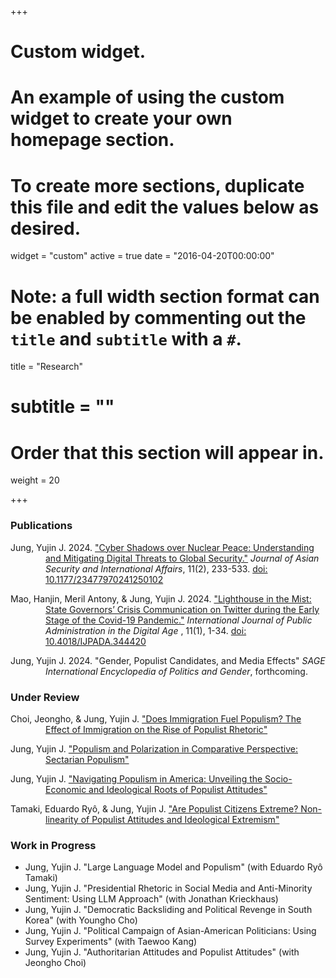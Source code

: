 +++
# Custom widget.
# An example of using the custom widget to create your own homepage section.
# To create more sections, duplicate this file and edit the values below as desired.
widget = "custom"
active = true
date = "2016-04-20T00:00:00"

# Note: a full width section format can be enabled by commenting out the `title` and `subtitle` with a `#`.
title = "Research"
# subtitle = ""


# Order that this section will appear in.
weight = 20

+++

### Publications
<div style="padding-left: 4em; text-indent: -4em;">
<p> Jung, Yujin J. 2024. <a href="https://journals.sagepub.com/doi/10.1177/23477970241250102"> "Cyber Shadows over Nuclear Peace: Understanding and Mitigating Digital Threats to Global Security."</a> <i>Journal of Asian Security and International Affairs</i>, 11(2), 233-533. <a href="https://journals.sagepub.com/doi/10.1177/23477970241250102"> doi: 10.1177/23477970241250102 </a> </p>
<p> Mao, Hanjin, Meril Antony, & Jung, Yujin J. 2024. <a href="https://www.yujinjuliajung.com/publication/MaoAntonyJungUR.pdf"> "Lighthouse in the Mist: State Governors’ Crisis Communication on Twitter during the Early Stage of the Covid-19 Pandemic."</a> <i>International Journal of Public Administration in the Digital Age </i>, 11(1), 1-34. <a href="https://www.irma-international.org/article/lighthouse-in-the-mist/344420/"> doi: 10.4018/IJPADA.344420 </a> </p>
<p> Jung, Yujin J. 2024. "Gender, Populist Candidates, and Media Effects" <i> SAGE International Encyclopedia of Politics and Gender</i>, forthcoming. </p>
  
</div>

### Under Review
<div style="padding-left: 4em; text-indent: -4em;">
<p> Choi, Jeongho, & Jung, Yujin J. <a href="https://www.yujinjuliajung.com/publication"> "Does Immigration Fuel Populism? The Effect of Immigration on the Rise of Populist Rhetoric"</a>   </p>
<p> Jung, Yujin J. <a href="https://www.yujinjuliajung.com/publication"> "Populism and Polarization in Comparative Perspective: Sectarian Populism"</a> </p>
<p> Jung, Yujin J. <a href="https://www.yujinjuliajung.com/publication">  "Navigating Populism in America: Unveiling the Socio-Economic and Ideological Roots of Populist Attitudes" </a>  </p>
<p> Tamaki, Eduardo Ryô, & Jung, Yujin J. <a href="https://www.yujinjuliajung.com/publication">  "Are Populist Citizens Extreme? Non-linearity of Populist Attitudes and Ideological Extremism" </a> </p>
</div>

### Work in Progress
+ Jung, Yujin J. "Large Language Model and Populism" (with Eduardo Ryô Tamaki)
+ Jung, Yujin J. "Presidential Rhetoric in Social Media and Anti-Minority Sentiment: Using LLM Approach" (with Jonathan Krieckhaus) 
+ Jung, Yujin J. "Democratic Backsliding and Political Revenge in South Korea"  (with Youngho Cho) 
+ Jung, Yujin J. "Political Campaign of Asian-American Politicians: Using Survey Experiments" (with Taewoo Kang)
+ Jung, Yujin J. "Authoritarian Attitudes and Populist Attitudes" (with  Jeongho Choi) 
